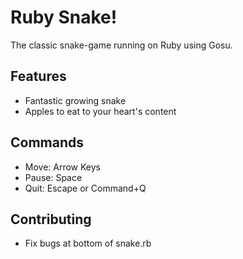 
# Ruby Snake!

The classic snake-game running on Ruby using Gosu.

## Features

 - Fantastic growing snake
 - Apples to eat to your heart's content

## Commands

 - Move: Arrow Keys
 - Pause: Space
 - Quit: Escape or Command+Q

## Contributing
 - Fix bugs at bottom of snake.rb 
